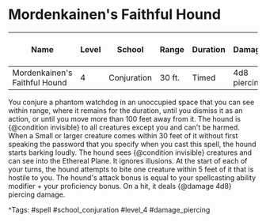 # Mordenkainen's Faithful Hound

| Name | Level | School | Range | Duration | Damage | Save DC & Type |
|------|-------|--------|-------|----------|--------|----------------|
| Mordenkainen's Faithful Hound | 4 | Conjuration | 30 ft. | Timed | 4d8 piercing | - |

You conjure a phantom watchdog in an unoccupied space that you can see within range, where it remains for the duration, until you dismiss it as an action, or until you move more than 100 feet away from it. The hound is {@condition invisible} to all creatures except you and can't be harmed. When a Small or larger creature comes within 30 feet of it without first speaking the password that you specify when you cast this spell, the hound starts barking loudly. The hound sees {@condition invisible} creatures and can see into the Ethereal Plane. It ignores illusions. At the start of each of your turns, the hound attempts to bite one creature within 5 feet of it that is hostile to you. The hound's attack bonus is equal to your spellcasting ability modifier + your proficiency bonus. On a hit, it deals {@damage 4d8} piercing damage.

^Tags: #spell #school_conjuration #level_4 #damage_piercing